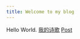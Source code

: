```yaml
---
title: Welcome to my blog
---
```

Hello World.
[我的诗歌](./_poem/二律背反与辩证法.md)
[Post](./_posts/2024-08-24-Hello_World.md)